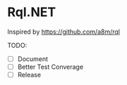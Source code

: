 # Rql.NET

Inspired by https://github.com/a8m/rql 


TODO: 
- [ ] Document 
- [ ] Better Test Converage
- [ ] Release
